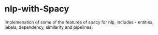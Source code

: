 # nlp-with-Spacy

Implemenation of some of the features of spacy for nlp, includes - entities, labels, dependency, similarity and pipelines.
